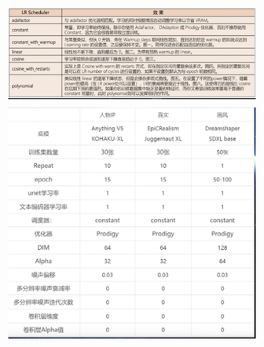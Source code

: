 ![image-20240419145103605](.asserts/image-20240419145103605.png)



<img src=".asserts/image-20240423164755122.png" alt="image-20240423164755122" style="zoom:50%;" />